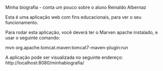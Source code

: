 Minha biografia - conta um pouco sobre o aluno Reinaldo Albernaz

Esta é uma aplicação web com fins educacionais, para ver o seu funcionamento.

Para rodar esta aplicação, você deverá ter o Marven apache instalado, e usar o seguinte comando:

mvn org.apache.tomcat.maven:tomcat7-maven-plugin:run

A aplicação pode ser visualizada no seguinte endereço: http://localhost:8080/minhabiografia/